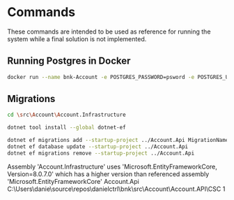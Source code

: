 # Commands
These commands are intended to be used as reference for running the system while a final solution is not implemented.

## Running Postgres in Docker
``` bash
docker run --name bnk-Account -e POSTGRES_PASSWORD=psword -e POSTGRES_USER=usr -e POSTGRES_DB=Account -d -p 5432:5432 postgres
```

## Migrations
``` bash
cd \src\Account\Account.Infrastructure

dotnet tool install --global dotnet-ef

dotnet ef migrations add --startup-project ../Account.Api MigrationName
dotnet ef database update --startup-project ../Account.Api
dotnet ef migrations remove --startup-project ../Account.Api

```

Assembly 'Account.Infrastructure' uses 'Microsoft.EntityFrameworkCore, Version=8.0.7.0'
	which has a higher version than referenced assembly 'Microsoft.EntityFrameworkCore' Account.Api	C:\Users\danie\source\repos\danielctrl\bnk\src\Account\Account.API\CSC	1	
